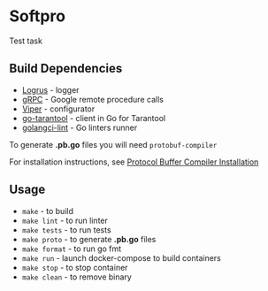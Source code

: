 # Softpro

Test task

## Build Dependencies 
* [Logrus](https://github.com/sirupsen/logrus) - logger
* [gRPC](https://github.com/grpc/grpc) - Google remote procedure calls
* [Viper](https://github.com/spf13/viper) - configurator
* [go-tarantool](https://github.com/tarantool/go-tarantool) - client in Go for Tarantool
* [golangci-lint](https://github.com/golangci/golangci-lint) - Go linters runner 

To generate **.pb.go** files you will need `protobuf-compiler`

For installation instructions, see [Protocol Buffer Compiler Installation](https://grpc.io/docs/protoc-installation/)

## Usage
* `make` - to build
* `make lint` - to run linter
* `make tests` - to run tests
* `make proto` - to generate **.pb.go** files
* `make format` - to run go fmt
* `make run` - launch docker-compose to build containers
* `make stop` - to stop container
* `make clean` - to remove binary
